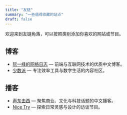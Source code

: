 ```yaml
---
title: "友链"
summary: "一些值得收藏的站点"
draft: false
---
```


欢迎来到友链角落，可以按照类别添加你喜欢的网站或节目。

## 博客

- [阮一峰的网络日志](https://www.ruanyifeng.com/blog/) — 前端与互联网技术的优质中文博客。
- [少数派](https://sspai.com/) — 专注效率工具与数字生活的内容社区。

## 播客

- [声东击西](https://shengdongjixi.fireside.fm/) — 聚焦商业、文化与科技话题的中文播客。
- [Nice Try](https://nicetry.simplecast.com/) — 探索日常灵感与设计的访谈节目。
